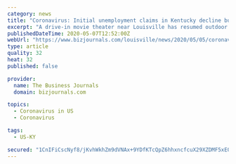 ```yaml
---
category: news
title: "Coronavirus: Initial unemployment claims in Kentucky decline but remain high"
excerpt: "A drive-in movie theater near Louisville has resumed outdoor movie showings under social distancing guidelines. The Sauerbeck Family Drive-In in La Grange has reopened after getti"
publishedDateTime: 2020-05-07T12:52:00Z
webUrl: "https://www.bizjournals.com/louisville/news/2020/05/05/coronavirus-beshear-hopes-to-avoid-state-furloughs.html"
type: article
quality: 32
heat: 32
published: false

provider:
  name: The Business Journals
  domain: bizjournals.com

topics:
  - Coronavirus in US
  - Coronavirus

tags:
  - US-KY

secured: "1CnIFiCscNyf8/jKvhWkhZm9dVNAx+9YDfKTcQpZ6hhxncfcuX29XZDMF5xE0TK38xs1aJgp/3uIc/G7CLnAewiHqYq8EQEQLPDQrSUCUU7cdrqc1KnlQi+enzBfiaE72zdCIOK61Nw8zzSYKa0fFAPp2HIVvw9OanoDtUVXemX9bRjeQjVI7kETlYY8SFEwcfezkFGM/J7y2Q4dNLFTVYIXuZ+0WeIEkkyFrfoS57FUruWser8qRLn55faQRBhIf1ZigbkWFTUtvwzmlF/FnEMFtEwK1pWBDhicOvieIUFPd/lfRk0qomuZ4eQz9N7NJCpr1mCaoKBRf+gRl5TWpAJov/hkhWlaO8ahehde8vctfrqh5iXrl30W/7Dx3Hh2NzHe0P45E7fiJvjvSiBqjpabVtiQac/dGUWZbYIaWXSkH4NHpOd67BI+E7jCpp9T855yjngqSozf14l2++ChpJi3kJ0xnEX6buGij0rcBVA=;kBFV/FzGty61Ok5F65I89w=="
---
```


